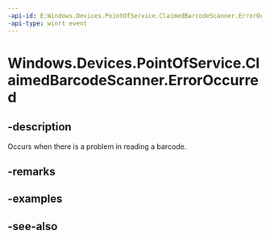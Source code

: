 ----api-id: E:Windows.Devices.PointOfService.ClaimedBarcodeScanner.ErrorOccurred
-api-type: winrt event
---<!-- Event syntaxpublic event Windows.Foundation.TypedEventHandler ErrorOccurred<Windows.Devices.PointOfService.ClaimedBarcodeScanner,  Windows.Devices.PointOfService.BarcodeScannerErrorOccurredEventArgs>--># Windows.Devices.PointOfService.ClaimedBarcodeScanner.ErrorOccurred## -descriptionOccurs when there is a problem in reading a barcode.## -remarks## -examples## -see-also